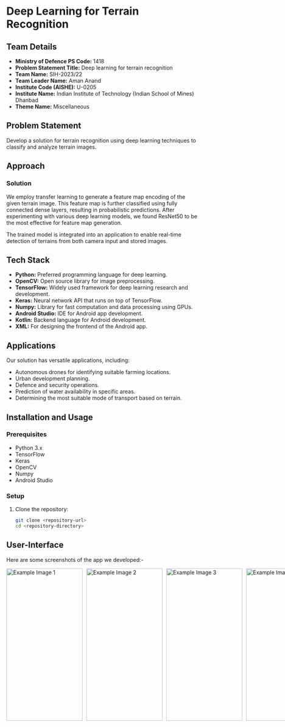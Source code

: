 # Deep Learning for Terrain Recognition

## Team Details
- **Ministry of Defence PS Code:** 1418
- **Problem Statement Title:** Deep learning for terrain recognition
- **Team Name:** SIH-2023/22
- **Team Leader Name:** Aman Anand
- **Institute Code (AISHE):** U-0205
- **Institute Name:** Indian Institute of Technology (Indian School of Mines) Dhanbad
- **Theme Name:** Miscellaneous

## Problem Statement
Develop a solution for terrain recognition using deep learning techniques to classify and analyze terrain images.

## Approach

### Solution
We employ transfer learning to generate a feature map encoding of the given terrain image. This feature map is further classified using fully connected dense layers, resulting in probabilistic predictions. After experimenting with various deep learning models, we found ResNet50 to be the most effective for feature map generation.

The trained model is integrated into an application to enable real-time detection of terrains from both camera input and stored images.

## Tech Stack
- **Python:** Preferred programming language for deep learning.
- **OpenCV:** Open source library for image preprocessing.
- **TensorFlow:** Widely used framework for deep learning research and development.
- **Keras:** Neural network API that runs on top of TensorFlow.
- **Numpy:** Library for fast computation and data processing using GPUs.
- **Android Studio:** IDE for Android app development.
- **Kotlin:** Backend language for Android development.
- **XML:** For designing the frontend of the Android app.

## Applications
Our solution has versatile applications, including:
- Autonomous drones for identifying suitable farming locations.
- Urban development planning.
- Defence and security operations.
- Prediction of water availability in specific areas.
- Determining the most suitable mode of transport based on terrain.

## Installation and Usage

### Prerequisites
- Python 3.x
- TensorFlow
- Keras
- OpenCV
- Numpy
- Android Studio

### Setup
1. Clone the repository:
   ```bash
   git clone <repository-url>
   cd <repository-directory>
## User-Interface
Here are some screenshots of the app we developed:-
<div style="display: flex; justify-content: space-between;">
    <img src="Screenshots/img1.png" alt="Example Image 1" width="200" height="400" style="margin-right: 10px;">
    <img src="Screenshots/img2.png" alt="Example Image 2" width="200" height="400" style="margin-right: 10px;">
    <img src="Screenshots/img3.png" alt="Example Image 3" width="200" height="400" style="margin-right: 10px;">
    <img src="Screenshots/img4.png" alt="Example Image 4" width="200" height="400">
</div>

